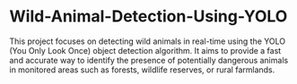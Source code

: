 # Wild-Animal-Detection-Using-YOLO
This project focuses on detecting wild animals in real-time using the YOLO (You Only Look Once) object detection algorithm. It aims to provide a fast and accurate way to identify the presence of potentially dangerous animals in monitored areas such as forests, wildlife reserves, or rural farmlands.
